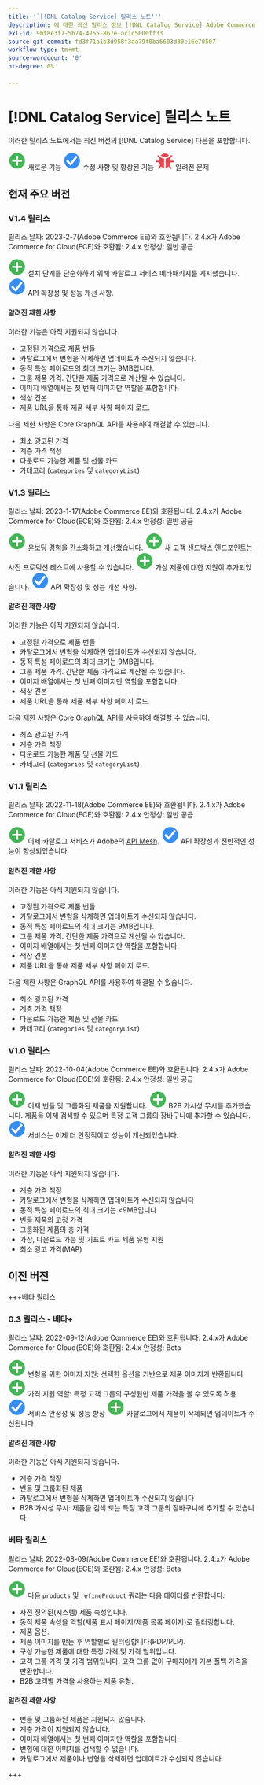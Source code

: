 ```yaml
---
title: '`[!DNL Catalog Service] 릴리스 노트'''
description: 에 대한 최신 릴리스 정보 [!DNL Catalog Service] Adobe Commerce용.
exl-id: 9bf8e3f7-5b74-4755-867e-ac1c5000ff33
source-git-commit: fd3f71a1b3d958f3aa79f0ba6603d30e16e70507
workflow-type: tm+mt
source-wordcount: '0'
ht-degree: 0%

---
```


# [!DNL Catalog Service] 릴리스 노트

이러한 릴리스 노트에서는 최신 버전의 [!DNL Catalog Service] 다음을 포함합니다.

![새로 만들기](../assets/new.svg) 새로운 기능
![수정](../assets/fix.svg) 수정 사항 및 향상된 기능
![버그](../assets/bug.svg) 알려진 문제

## 현재 주요 버전

### V1.4 릴리스

릴리스 날짜: 2023-2-7(Adobe Commerce EE)와 호환됩니다. 2.4.x가 Adobe Commerce for Cloud(ECE)와 호환됨: 2.4.x 안정성: 일반 공급

![새로 만들기](../assets/new.svg) 설치 단계를 단순화하기 위해 카탈로그 서비스 메타패키지를 게시했습니다.
![수정](../assets/fix.svg) API 확장성 및 성능 개선 사항.

#### 알려진 제한 사항

이러한 기능은 아직 지원되지 않습니다.

* 고정된 가격으로 제품 번들
* 카탈로그에서 변형을 삭제하면 업데이트가 수신되지 않습니다.
* 동적 특성 페이로드의 최대 크기는 9MB입니다.
* 그룹 제품 가격. 간단한 제품 가격으로 계산될 수 있습니다.
* 이미지 배열에서는 첫 번째 이미지만 역할을 포함합니다.
* 색상 견본
* 제품 URL을 통해 제품 세부 사항 페이지 로드.

다음 제한 사항은 Core GraphQL API를 사용하여 해결할 수 있습니다.

* 최소 광고된 가격
* 계층 가격 책정
* 다운로드 가능한 제품 및 선물 카드
* 카테고리 (`categories` 및 `categoryList`)

### V1.3 릴리스

릴리스 날짜: 2023-1-17(Adobe Commerce EE)와 호환됩니다. 2.4.x가 Adobe Commerce for Cloud(ECE)와 호환됨: 2.4.x 안정성: 일반 공급

![새로 만들기](../assets/new.svg) 온보딩 경험을 간소화하고 개선했습니다.
![새로 만들기](../assets/new.svg) 새 고객 샌드박스 엔드포인트는 사전 프로덕션 테스트에 사용할 수 있습니다.
![새로 만들기](../assets/new.svg) 가상 제품에 대한 지원이 추가되었습니다.
![수정](../assets/fix.svg) API 확장성 및 성능 개선 사항.

#### 알려진 제한 사항

이러한 기능은 아직 지원되지 않습니다.

* 고정된 가격으로 제품 번들
* 카탈로그에서 변형을 삭제하면 업데이트가 수신되지 않습니다.
* 동적 특성 페이로드의 최대 크기는 9MB입니다.
* 그룹 제품 가격. 간단한 제품 가격으로 계산될 수 있습니다.
* 이미지 배열에서는 첫 번째 이미지만 역할을 포함합니다.
* 색상 견본
* 제품 URL을 통해 제품 세부 사항 페이지 로드.

다음 제한 사항은 Core GraphQL API를 사용하여 해결할 수 있습니다.

* 최소 광고된 가격
* 계층 가격 책정
* 다운로드 가능한 제품 및 선물 카드
* 카테고리 (`categories` 및 `categoryList`)

### V1.1 릴리스

릴리스 날짜: 2022-11-18(Adobe Commerce EE)와 호환됩니다. 2.4.x가 Adobe Commerce for Cloud(ECE)와 호환됨: 2.4.x 안정성: 일반 공급

![새로 만들기](../assets/new.svg) 이제 카탈로그 서비스가 Adobe의 [API Mesh](https://developer.adobe.com/graphql-mesh-gateway/).
![수정](../assets/fix.svg) API 확장성과 전반적인 성능이 향상되었습니다.

#### 알려진 제한 사항

이러한 기능은 아직 지원되지 않습니다.

* 고정된 가격으로 제품 번들
* 카탈로그에서 변형을 삭제하면 업데이트가 수신되지 않습니다.
* 동적 특성 페이로드의 최대 크기는 9MB입니다.
* 그룹 제품 가격. 간단한 제품 가격으로 계산될 수 있습니다.
* 이미지 배열에서는 첫 번째 이미지만 역할을 포함합니다.
* 색상 견본
* 제품 URL을 통해 제품 세부 사항 페이지 로드.

다음 제한 사항은 GraphQL API를 사용하여 해결될 수 있습니다.

* 최소 광고된 가격
* 계층 가격 책정
* 다운로드 가능한 제품 및 선물 카드
* 카테고리 (`categories` 및 `categoryList`)

### V1.0 릴리스

릴리스 날짜: 2022-10-04(Adobe Commerce EE)와 호환됩니다. 2.4.x가 Adobe Commerce for Cloud(ECE)와 호환됨: 2.4.x 안정성: 일반 공급

![새로 만들기](../assets/new.svg) 이제 번들 및 그룹화된 제품을 지원합니다.
![새로 만들기](../assets/new.svg) B2B 가시성 무시를 추가했습니다. 제품을 이제 검색할 수 있으며 특정 고객 그룹의 장바구니에 추가할 수 있습니다.
![수정](../assets/fix.svg) 서비스는 이제 더 안정적이고 성능이 개선되었습니다.

#### 알려진 제한 사항

이러한 기능은 아직 지원되지 않습니다.

* 계층 가격 책정
* 카탈로그에서 변형을 삭제하면 업데이트가 수신되지 않습니다
* 동적 특성 페이로드의 최대 크기는 &lt;9MB입니다
* 번들 제품의 고정 가격
* 그룹화된 제품의 총 가격
* 가상, 다운로드 가능 및 기프트 카드 제품 유형 지원
* 최소 광고 가격(MAP)

## 이전 버전

+++베타 릴리스

### 0.3 릴리스 - 베타+

릴리스 날짜: 2022-09-12(Adobe Commerce EE)와 호환됩니다. 2.4.x가 Adobe Commerce for Cloud(ECE)와 호환됨: 2.4.x 안정성: Beta

![새로 만들기](../assets/new.svg) 변형을 위한 이미지 지원: 선택한 옵션을 기반으로 제품 이미지가 반환됩니다
![새로 만들기](../assets/new.svg) 가격 지원 역할: 특정 고객 그룹의 구성원만 제품 가격을 볼 수 있도록 허용
![수정](../assets/fix.svg) 서비스 안정성 및 성능 향상
![새로 만들기](../assets/new.svg) 카탈로그에서 제품이 삭제되면 업데이트가 수신됩니다

#### 알려진 제한 사항

이러한 기능은 아직 지원되지 않습니다.

* 계층 가격 책정
* 번들 및 그룹화된 제품
* 카탈로그에서 변형을 삭제하면 업데이트가 수신되지 않습니다
* B2B 가시성 무시: 제품을 검색 또는 특정 고객 그룹의 장바구니에 추가할 수 있습니다

### 베타 릴리스

릴리스 날짜: 2022-08-09(Adobe Commerce EE)와 호환됩니다. 2.4.x가 Adobe Commerce for Cloud(ECE)와 호환됨: 2.4.x 안정성: Beta

![새로 만들기](../assets/new.svg) 다음 `products` 및 `refineProduct` 쿼리는 다음 데이터를 반환합니다.

* 사전 정의된(시스템) 제품 속성입니다.
* 동적 제품 속성을 역할(제품 표시 페이지/제품 목록 페이지)로 필터링합니다.
* 제품 옵션.
* 제품 이미지를 만든 후 역할별로 필터링합니다(PDP/PLP).
* 구성 가능한 제품에 대한 특정 가격 및 가격 범위입니다.
* 고객 그룹 가격 및 가격 범위입니다. 고객 그룹 없이 구매자에게 기본 폴백 가격을 반환합니다.
* B2B 고객별 가격을 사용하는 제품 유형.

#### 알려진 제한 사항

* 번들 및 그룹화된 제품은 지원되지 않습니다.
* 계층 가격이 지원되지 않습니다.
* 이미지 배열에서는 첫 번째 이미지만 역할을 포함합니다.
* 변형에 대한 이미지를 검색할 수 없습니다.
* 카탈로그에서 제품이나 변형을 삭제하면 업데이트가 수신되지 않습니다.

+++